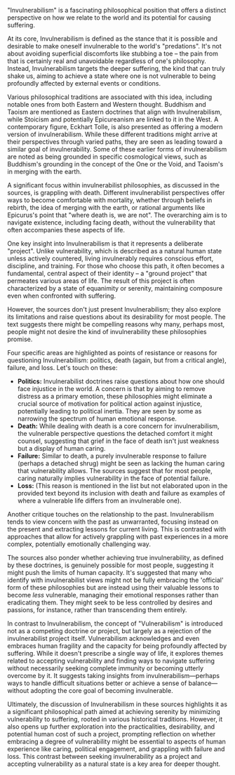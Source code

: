 "Invulnerabilism" is a fascinating philosophical position that offers a distinct perspective on how we relate to the world and its potential for causing suffering.

At its core, Invulnerabilism is defined as the stance that it is possible and desirable to make oneself invulnerable to the world's "predations". It's not about avoiding superficial discomforts like stubbing a toe – the pain from that is certainly real and unavoidable regardless of one's philosophy. Instead, Invulnerabilism targets the deeper suffering, the kind that can truly shake us, aiming to achieve a state where one is not vulnerable to being profoundly affected by external events or conditions.

Various philosophical traditions are associated with this idea, including notable ones from both Eastern and Western thought. Buddhism and Taoism are mentioned as Eastern doctrines that align with Invulnerabilism, while Stoicism and potentially Epicureanism are linked to it in the West. A contemporary figure, Eckhart Tolle, is also presented as offering a modern version of invulnerabilism. While these different traditions might arrive at their perspectives through varied paths, they are seen as leading toward a similar goal of invulnerability. Some of these earlier forms of invulnerabilism are noted as being grounded in specific cosmological views, such as Buddhism's grounding in the concept of the One or the Void, and Taoism's in merging with the earth.

A significant focus within invulnerabilist philosophies, as discussed in the sources, is grappling with death. Different invulnerabilist perspectives offer ways to become comfortable with mortality, whether through beliefs in rebirth, the idea of merging with the earth, or rational arguments like Epicurus's point that "where death is, we are not". The overarching aim is to navigate existence, including facing death, without the vulnerability that often accompanies these aspects of life.

One key insight into Invulnerabilism is that it represents a deliberate "project". Unlike vulnerability, which is described as a natural human state unless actively countered, living invulnerably requires conscious effort, discipline, and training. For those who choose this path, it often becomes a fundamental, central aspect of their identity – a "ground project" that permeates various areas of life. The result of this project is often characterized by a state of equanimity or serenity, maintaining composure even when confronted with suffering.

However, the sources don't just present Invulnerabilism; they also explore its limitations and raise questions about its desirability for most people. The text suggests there might be compelling reasons why many, perhaps most, people might not desire the kind of invulnerability these philosophies promise.

Four specific areas are highlighted as points of resistance or reasons for questioning Invulnerabilism: politics, death (again, but from a critical angle), failure, and loss. Let's touch on these:

- **Politics:** Invulnerabilist doctrines raise questions about how one should face injustice in the world. A concern is that by aiming to remove distress as a primary emotion, these philosophies might eliminate a crucial source of motivation for political action against injustice, potentially leading to political inertia. They are seen by some as narrowing the spectrum of human emotional response.
- **Death:** While dealing with death is a core concern for invulnerabilism, the vulnerable perspective questions the detached comfort it might counsel, suggesting that grief in the face of death isn't just weakness but a display of human caring.
- **Failure:** Similar to death, a purely invulnerable response to failure (perhaps a detached shrug) might be seen as lacking the human caring that vulnerability allows. The sources suggest that for most people, caring naturally implies vulnerability in the face of potential failure.
- **Loss:** (This reason is mentioned in the list but not elaborated upon in the provided text beyond its inclusion with death and failure as examples of where a vulnerable life differs from an invulnerable one).

Another critique touches on the relationship to the past. Invulnerabilism tends to view concern with the past as unwarranted, focusing instead on the present and extracting lessons for current living. This is contrasted with approaches that allow for actively grappling with past experiences in a more complex, potentially emotionally challenging way.

The sources also ponder whether achieving true invulnerability, as defined by these doctrines, is genuinely possible for most people, suggesting it might push the limits of human capacity. It's suggested that many who identify with invulnerabilist views might not be fully embracing the 'official' form of these philosophies but are instead using their valuable lessons to become _less_ vulnerable, managing their emotional responses rather than eradicating them. They might seek to be less controlled by desires and passions, for instance, rather than transcending them entirely.

In contrast to Invulnerabilism, the concept of "Vulnerabilism" is introduced not as a competing doctrine or project, but largely as a rejection of the invulnerabilist project itself. Vulnerabilism acknowledges and even embraces human fragility and the capacity for being profoundly affected by suffering. While it doesn't prescribe a single way of life, it explores themes related to accepting vulnerability and finding ways to navigate suffering without necessarily seeking complete immunity or becoming utterly overcome by it. It suggests taking insights from invulnerabilism—perhaps ways to handle difficult situations better or achieve a sense of balance—without adopting the core goal of becoming invulnerable.

Ultimately, the discussion of Invulnerabilism in these sources highlights it as a significant philosophical path aimed at achieving serenity by minimizing vulnerability to suffering, rooted in various historical traditions. However, it also opens up further exploration into the practicalities, desirability, and potential human cost of such a project, prompting reflection on whether embracing a degree of vulnerability might be essential to aspects of human experience like caring, political engagement, and grappling with failure and loss. This contrast between seeking invulnerability as a project and accepting vulnerability as a natural state is a key area for deeper thought.